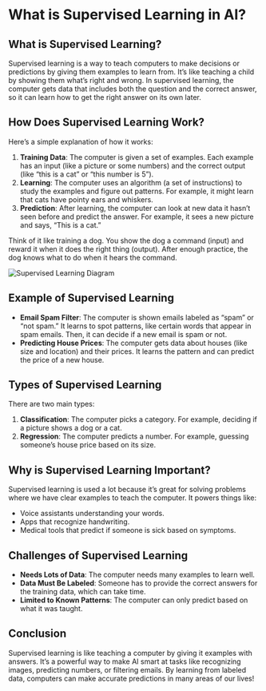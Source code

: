# What is Supervised Learning in AI?

## What is Supervised Learning?
Supervised learning is a way to teach computers to make decisions or predictions by giving them examples to learn from. It’s like teaching a child by showing them what’s right and wrong. In supervised learning, the computer gets data that includes both the question and the correct answer, so it can learn how to get the right answer on its own later.

## How Does Supervised Learning Work?
Here’s a simple explanation of how it works:
1. **Training Data**: The computer is given a set of examples. Each example has an input (like a picture or some numbers) and the correct output (like “this is a cat” or “this number is 5”).
2. **Learning**: The computer uses an algorithm (a set of instructions) to study the examples and figure out patterns. For example, it might learn that cats have pointy ears and whiskers.
3. **Prediction**: After learning, the computer can look at new data it hasn’t seen before and predict the answer. For example, it sees a new picture and says, “This is a cat.”

Think of it like training a dog. You show the dog a command (input) and reward it when it does the right thing (output). After enough practice, the dog knows what to do when it hears the command.

![Supervised Learning Diagram](/supervised.png)

## Example of Supervised Learning
- **Email Spam Filter**: The computer is shown emails labeled as “spam” or “not spam.” It learns to spot patterns, like certain words that appear in spam emails. Then, it can decide if a new email is spam or not.
- **Predicting House Prices**: The computer gets data about houses (like size and location) and their prices. It learns the pattern and can predict the price of a new house.

## Types of Supervised Learning
There are two main types:
1. **Classification**: The computer picks a category. For example, deciding if a picture shows a dog or a cat.
2. **Regression**: The computer predicts a number. For example, guessing someone’s house price based on its size.

## Why is Supervised Learning Important?
Supervised learning is used a lot because it’s great for solving problems where we have clear examples to teach the computer. It powers things like:
- Voice assistants understanding your words.
- Apps that recognize handwriting.
- Medical tools that predict if someone is sick based on symptoms.

## Challenges of Supervised Learning
- **Needs Lots of Data**: The computer needs many examples to learn well.
- **Data Must Be Labeled**: Someone has to provide the correct answers for the training data, which can take time.
- **Limited to Known Patterns**: The computer can only predict based on what it was taught.

## Conclusion
Supervised learning is like teaching a computer by giving it examples with answers. It’s a powerful way to make AI smart at tasks like recognizing images, predicting numbers, or filtering emails. By learning from labeled data, computers can make accurate predictions in many areas of our lives!